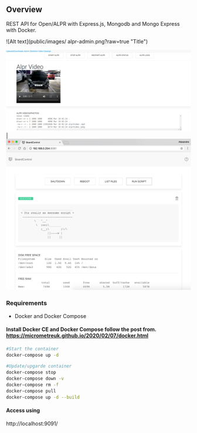 ## Overview 
REST API for Open/ALPR with Express.js, Mongodb and Mongo Express with Docker.

![Alt text](public/images/ alpr-admin.png?raw=true "Title")

![alt tag](public/images/alpr-admin.png "Desktop view of the UI")  |   ![alt tag](screenshot/UI_desktop.png "Desktop view of the UI") 


### Requirements
- Docker and Docker Compose

#### Install Docker CE and Docker Compose follow the post from. https://micrometreuk.github.io/2020/02/07/docker.html

``` bash
#Start the container
docker-compose up -d               
```
``` bash
#Update/upgarde container  
docker-compose stop
docker-compose down -v
docker-compose rm -f
docker-compose pull
docker-compose up -d --build
```
#### Access using
http://localhost:9091/

